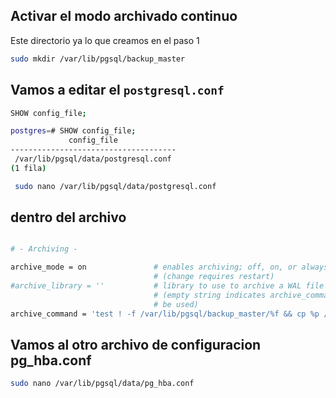 ## Activar el modo archivado continuo

Este directorio ya lo que creamos en el paso 1
```sh
sudo mkdir /var/lib/pgsql/backup_master
```

## Vamos a editar el `postgresql.conf`

```sh
SHOW config_file;
```
```sh
postgres=# SHOW config_file;
             config_file
-------------------------------------
 /var/lib/pgsql/data/postgresql.conf
(1 fila)
```
```sh
 sudo nano /var/lib/pgsql/data/postgresql.conf
```

## dentro del archivo

```sh

# - Archiving -

archive_mode = on               # enables archiving; off, on, or always
                                # (change requires restart)
#archive_library = ''           # library to use to archive a WAL file
                                # (empty string indicates archive_command should
                                # be used)
archive_command = 'test ! -f /var/lib/pgsql/backup_master/%f && cp %p /var/lib/pgsql/backup_master/%f' # command to use to archive a WAL file
```

## Vamos al otro archivo de configuracion pg_hba.conf

```sh
sudo nano /var/lib/pgsql/data/pg_hba.conf
```